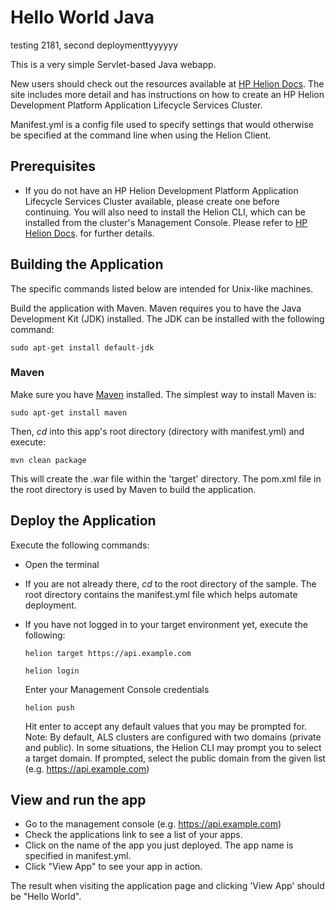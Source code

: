 # Hello World Java 

testing 2181, second deploymenttyyyyyy

This is a very simple Servlet-based Java webapp. 

New users should check out the resources available at [HP Helion Docs](http://docs.hpcloud.com/helion/devplatform/workbook/helloworld/java/). 
The site includes more detail and has instructions on how to create an HP
Helion Development Platform Application Lifecycle Services Cluster.

Manifest.yml is a config file used to specify settings that would otherwise be
specified at the command line when using the Helion Client. 

## Prerequisites
- If you do not have an HP Helion Development Platform Application Lifecycle 
  Services Cluster available, please create one before continuing. You will also
  need to install the Helion CLI, which can be installed from the cluster's
  Management Console. Please refer to [HP Helion Docs](http://docs.hpcloud.com/helion/devplatform/workbook/helloworld/java/). 
  for further details. 
  
## Building the Application

The specific commands listed below are intended for Unix-like machines.

Build the application with Maven. Maven requires you to have the Java Development
Kit (JDK) installed. The JDK can be installed with the following command:

    sudo apt-get install default-jdk

### Maven

Make sure you have [Maven](http://maven.apache.org/ "Maven") installed.
The simplest way to install Maven is:

    sudo apt-get install maven

Then, *cd* into this app's root directory (directory with manifest.yml) and execute:

    mvn clean package

This will create the .war file within the 'target' directory. The pom.xml file 
in the root directory is used by Maven to build the application.

## Deploy the Application

Execute the following commands:

- Open the terminal
- If you are not already there, *cd* to the root directory of the sample. The 
  root directory contains the manifest.yml file which helps automate deployment. 
- If you have not logged in to your target environment yet, execute the following:

    `helion target https://api.example.com`
    
    `helion login`
    
    Enter your Management Console credentials
    
    `helion push`

    Hit enter to accept any default values that you may be prompted for. 
    Note: By default, ALS clusters are configured with two domains (private and
    public). In some situations, the Helion CLI may prompt you to select a target
    domain. If prompted, select the public domain from the given list (e.g. https://api.example.com)


## View and run the app
- Go to the management console (e.g. https://api.example.com)
- Check the applications link to see a list of your apps.
- Click on the name of the app you just deployed. The app name is specified in 
  manifest.yml.
- Click "View App" to see your app in action.

The result when visiting the application page and clicking 'View App' should be "Hello World".	

